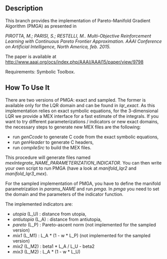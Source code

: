 Description
-----------

This branch provides the implementation of Pareto-Manifold Gradient Algorithm (PMGA) as presented in

*PIROTTA, M.; PARISI, S.; RESTELLI, M.. Multi-Objective Reinforcement Learning with Continuous Pareto Frontier Approximation. AAAI Conference on Artificial Intelligence, North America, feb. 2015.*

The paper is available at http://www.aaai.org/ocs/index.php/AAAI/AAAI15/paper/view/9798

Requirements: Symbolic Toolbox.


How To Use It
-------------

There are two versions of PMGA: exact and sampled. The former is available only for the LQR domain and can be found in *lqr_exact*. As this implementation relies on exact symbolic equations, for the 3-dimensional LQR we provide a MEX interface for a fast estimate of the integrals. If you want to try different parameterizations / indicators or new exact domains, the necessary steps to generate new MEX files are the following:

 - run *genCcode* to generate C code from the exact symbolic equations,
 - run *genHeader* to generate C headers,
 - run *compileSrc* to build the MEX files.

This procedure will generate files named *mexIntegrate_NAME_PARAMETERIZATION_INDICATOR*.
You can then write your own script to run PMGA (have a look at *manifold_lqr2* and *manifold_lqr3_mex*).

For the sampled implementation of PMGA, you have to define the manifold parametrization in *params_NAME* and run *pmga*. In *pmga* you need to set the domain and the parameters of the indicator function.

The implemented indicators are:

 - *utopia* (L_U)     : distance from utopia,
 - *antiutopia* (L_A) : distance from antiutopia,
 - *pareto* (L_P)     : Pareto-ascent norm (not implemented for the sampled version)
 - *mix1* (L_M1)      : L_A * (1 - w * L_P) (not implemented for the sampled version)
 - *mix2* (L_M2)      : beta1 * L_A / L_U - beta2
 - *mix3* (L_M2)      : L_A * (1 - w * L_U)
